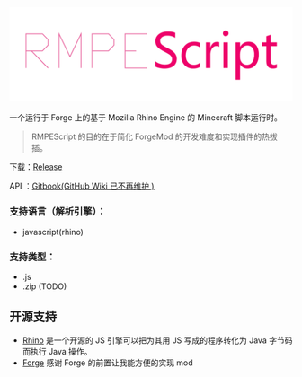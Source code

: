 ﻿﻿﻿﻿﻿
# ﻿﻿﻿﻿﻿<img src="https://raw.githubusercontent.com/npofsi/RMPEScript/master/docs/icon.png" alt="RMPEScript Face" align="center">

一个运行于 Forge 上的基于 Mozilla Rhino Engine 的 Minecraft 脚本运行时。

> RMPEScript 的目的在于简化 ForgeMod 的开发难度和实现插件的热拔插。

下载：[Release](https://github.com/npofsi/RMPEScript/releases)

API ：[Gitbook(GitHub Wiki 已不再维护 )](https://npofsi.gitbook.io/rmpescript/)


### 支持语言（解析引擎）：

* javascript(rhino)

### 支持类型：

* .js
* .zip (TODO)

## 开源支持

* [Rhino](https://github.com/mozilla/rhino) 是一个开源的 JS 引擎可以把为其用 JS 写成的程序转化为 Java 字节码而执行 Java 操作。
* [Forge](https://github.com/MinecraftForge/MinecraftForge) 感谢 Forge 的前置让我能方便的实现 mod





































